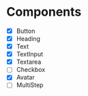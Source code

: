 # Components

- [x] Button
- [x] Heading
- [x] Text
- [x] TextInput
- [x] Textarea
- [ ] Checkbox
- [x] Avatar
- [ ] MultiStep